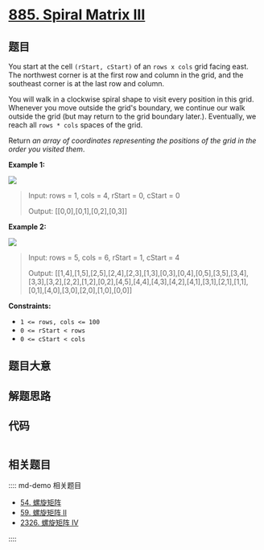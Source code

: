 # [885. Spiral Matrix III](https://leetcode.com/problems/spiral-matrix-iii)

## 题目

You start at the cell `(rStart, cStart)` of an `rows x cols` grid facing east.
The northwest corner is at the first row and column in the grid, and the
southeast corner is at the last row and column.

You will walk in a clockwise spiral shape to visit every position in this
grid. Whenever you move outside the grid's boundary, we continue our walk
outside the grid (but may return to the grid boundary later.). Eventually, we
reach all `rows * cols` spaces of the grid.

Return _an array of coordinates representing the positions of the grid in the
order you visited them_.



**Example 1:**

![](https://s3-lc-upload.s3.amazonaws.com/uploads/2018/08/24/example_1.png)

> Input: rows = 1, cols = 4, rStart = 0, cStart = 0
> 
> Output: [[0,0],[0,1],[0,2],[0,3]]

**Example 2:**

![](https://s3-lc-upload.s3.amazonaws.com/uploads/2018/08/24/example_2.png)

> Input: rows = 5, cols = 6, rStart = 1, cStart = 4
> 
> Output: [[1,4],[1,5],[2,5],[2,4],[2,3],[1,3],[0,3],[0,4],[0,5],[3,5],[3,4],[3,3],[3,2],[2,2],[1,2],[0,2],[4,5],[4,4],[4,3],[4,2],[4,1],[3,1],[2,1],[1,1],[0,1],[4,0],[3,0],[2,0],[1,0],[0,0]]

**Constraints:**

  * `1 <= rows, cols <= 100`
  * `0 <= rStart < rows`
  * `0 <= cStart < cols`


## 题目大意

## 解题思路

## 代码

```javascript

```

## 相关题目

:::: md-demo 相关题目
- [54. 螺旋矩阵](./0054.md)
- [59. 螺旋矩阵 II](./0059.md)
- [2326. 螺旋矩阵 IV](https://leetcode.com/problems/spiral-matrix-iv)

::::
